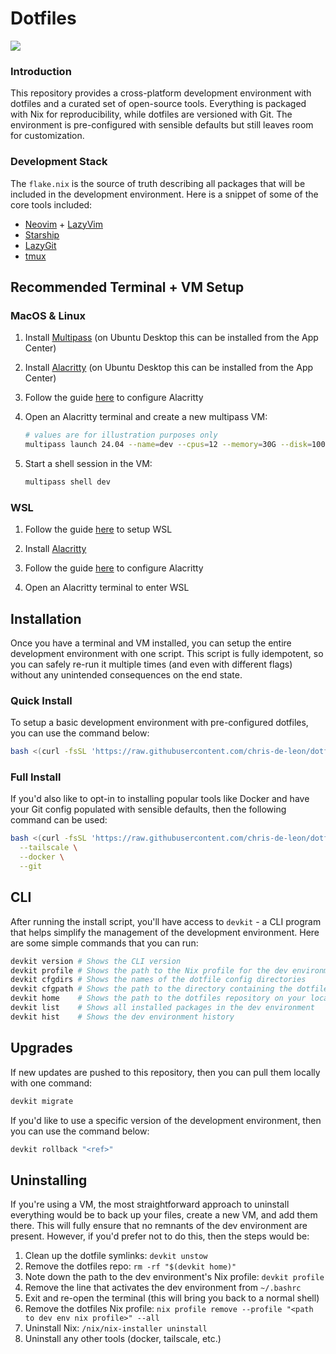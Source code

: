 # Dotfiles

<div>
  <a href="https://github.com/chris-de-leon/dotfiles/actions">
  <img src="https://github.com/chris-de-leon/dotfiles/actions/workflows/release.yaml/badge.svg"/>
 </a>
</div>

### Introduction

This repository provides a cross-platform development environment with dotfiles and a curated set of open-source tools. Everything is packaged with Nix for reproducibility, while dotfiles are versioned with Git. The environment is pre-configured with sensible defaults but still leaves room for customization.

### Development Stack

The `flake.nix` is the source of truth describing all packages that will be included in the development environment. Here is a snippet of some of the core tools included:

- [Neovim](https://github.com/neovim/neovim) + [LazyVim](https://www.lazyvim.org/)
- [Starship](https://starship.rs/)
- [LazyGit](https://github.com/jesseduffield/lazygit)
- [tmux](https://github.com/tmux/tmux)

## Recommended Terminal + VM Setup

### MacOS & Linux

1. Install [Multipass](https://canonical.com/multipass/install) (on Ubuntu Desktop this can be installed from the App Center)

1. Install [Alacritty](https://github.com/alacritty/alacritty/releases) (on Ubuntu Desktop this can be installed from the App Center)

1. Follow the guide [here](./docs/alacritty.md) to configure Alacritty

1. Open an Alacritty terminal and create a new multipass VM:

   ```sh
   # values are for illustration purposes only
   multipass launch 24.04 --name=dev --cpus=12 --memory=30G --disk=100G
   ```

1. Start a shell session in the VM:

   ```sh
   multipass shell dev
   ```

### WSL

1. Follow the guide [here](./docs/wsl.md) to setup WSL

1. Install [Alacritty](https://github.com/alacritty/alacritty/releases)

1. Follow the guide [here](./docs/alacritty.md) to configure Alacritty

1. Open an Alacritty terminal to enter WSL

## Installation

Once you have a terminal and VM installed, you can setup the entire development environment with one script. This script is fully idempotent, so you can safely re-run it multiple times (and even with different flags) without any unintended consequences on the end state.

### Quick Install

To setup a basic development environment with pre-configured dotfiles, you can use the command below:

```sh
bash <(curl -fsSL 'https://raw.githubusercontent.com/chris-de-leon/dotfiles/master/install.sh')
```

### Full Install

If you'd also like to opt-in to installing popular tools like Docker and have your Git config populated with sensible defaults, then the following command can be used:

```sh
bash <(curl -fsSL 'https://raw.githubusercontent.com/chris-de-leon/dotfiles/master/install.sh') \
  --tailscale \
  --docker \
  --git
```

## CLI

After running the install script, you'll have access to `devkit` - a CLI program that helps simplify the management of the development environment. Here are some simple commands that you can run:

```bash
devkit version # Shows the CLI version
devkit profile # Shows the path to the Nix profile for the dev environment
devkit cfgdirs # Shows the names of the dotfile config directories
devkit cfgpath # Shows the path to the directory containing the dotfile configs
devkit home    # Shows the path to the dotfiles repository on your local machine
devkit list    # Shows all installed packages in the dev environment
devkit hist    # Shows the dev environment history
```

## Upgrades

If new updates are pushed to this repository, then you can pull them locally with one command:

```bash
devkit migrate
```

If you'd like to use a specific version of the development environment, then you can use the command below:

```bash
devkit rollback "<ref>"
```

## Uninstalling

If you're using a VM, the most straightforward approach to uninstall everything would be to back up your files, create a new VM, and add them there. This will fully ensure that no remnants of the dev environment are present. However, if you'd prefer not to do this, then the steps would be:

1. Clean up the dotfile symlinks: `devkit unstow`
1. Remove the dotfiles repo: `rm -rf "$(devkit home)"`
1. Note down the path to the dev environment's Nix profile: `devkit profile`
1. Remove the line that activates the dev environment from `~/.bashrc`
1. Exit and re-open the terminal (this will bring you back to a normal shell)
1. Remove the dotfiles Nix profile: `nix profile remove --profile "<path to dev env nix profile>" --all`
1. Uninstall Nix: `/nix/nix-installer uninstall`
1. Uninstall any other tools (docker, tailscale, etc.)
